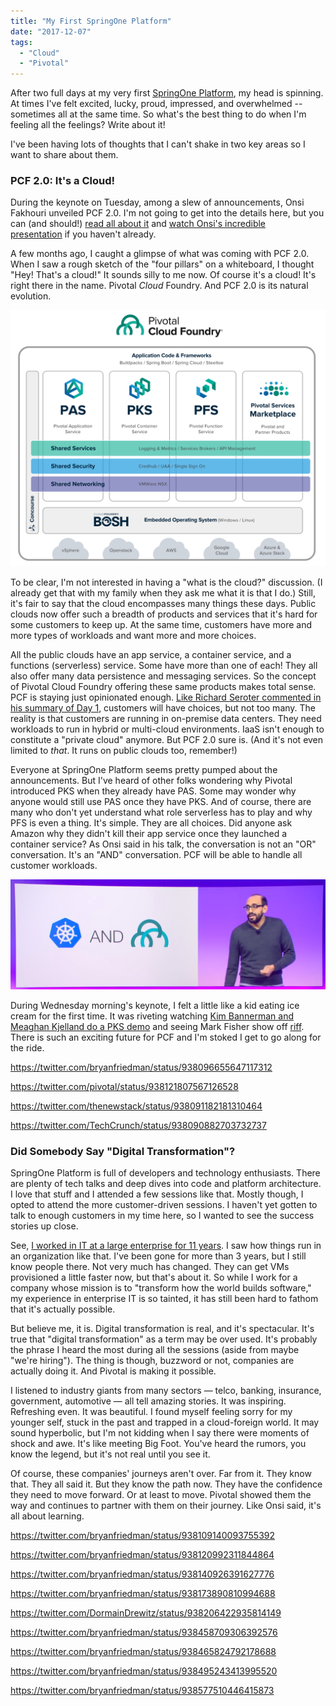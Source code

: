 ```yaml
---
title: "My First SpringOne Platform"
date: "2017-12-07"
tags: 
  - "Cloud"
  - "Pivotal"
---
```


After two full days at my very first [SpringOne Platform](http://springoneplatform.io/), my head is spinning. At times I've felt excited, lucky, proud, impressed, and overwhelmed -- sometimes all at the same time. So what's the best thing to do when I'm feeling all the feelings? Write about it!

I've been having lots of thoughts that I can't shake in two key areas so I want to share about them.

### PCF 2.0: It's a Cloud!

During the keynote on Tuesday, among a slew of announcements, Onsi Fakhouri unveiled PCF 2.0. I'm not going to get into the details here, but you can (and should!) [read all about it](https://content.pivotal.io/announcements/pivotal-unveils-expansion-of-pivotal-cloud-foundry-and-announces-serverless-computing-product) and [watch Onsi's incredible presentation](https://www.youtube.com/watch?time_continue=1&v=_uB5bBsMZIk) if you haven't already.

A few months ago, I caught a glimpse of what was coming with PCF 2.0. When I saw a rough sketch of the "four pillars" on a whiteboard, I thought "Hey! That's a cloud!" It sounds silly to me now. Of course it's a cloud! It's right there in the name. Pivotal _Cloud_ Foundry. And PCF 2.0 is its natural evolution.

![](images/pcf-4-pillars.png)

To be clear, I'm not interested in having a "what is the cloud?" discussion. (I already get that with my family when they ask me what it is that I do.) Still, it's fair to say that the cloud encompasses many things these days. Public clouds now offer such a breadth of products and services that it's hard for some customers to keep up. At the same time, customers have more and more types of workloads and want more and more choices.

All the public clouds have an app service, a container service, and a functions (serverless) service. Some have more than one of each! They all also offer many data persistence and messaging services. So the concept of Pivotal Cloud Foundry offering these same products makes total sense. PCF is staying just opinionated enough. [Like Richard Seroter commented in his summary of Day 1](https://www.linkedin.com/pulse/springone-platform-day-1-its-learning-richard-seroter/), customers will have choices, but not too many. The reality is that customers are running in on-premise data centers. They need workloads to run in hybrid or multi-cloud environments. IaaS isn't enough to constitute a "private cloud" anymore. But PCF 2.0 sure is. (And it's not even limited to _that_. It runs on public clouds too, remember!)

Everyone at SpringOne Platform seems pretty pumped about the announcements. But I've heard of other folks wondering why Pivotal introduced PKS when they already have PAS. Some may wonder why anyone would still use PAS once they have PKS. And of course, there are many who don't yet understand what role serverless has to play and why PFS is even a thing. It's simple. They are all choices. Did anyone ask Amazon why they didn't kill their app service once they launched a container service? As Onsi said in his talk, the conversation is not an "OR" conversation. It's an "AND" conversation. PCF will be able to handle all customer workloads.

![](images/onsi-and-conversation.png)

During Wednesday morning's keynote, I felt a little like a kid eating ice cream for the first time. It was riveting watching [Kim Bannerman and Meaghan Kjelland do a PKS demo](https://www.youtube.com/watch?v=yuEFJePhrLQ) and seeing Mark Fisher show off [riff](https://github.com/projectriff/riff). There is such an exciting future for PCF and I'm stoked I get to go along for the ride.

https://twitter.com/bryanfriedman/status/938096655647117312

https://twitter.com/pivotal/status/938121807567126528

https://twitter.com/thenewstack/status/938091182181310464

https://twitter.com/TechCrunch/status/938090882703732737

### Did Somebody Say "Digital Transformation"?

SpringOne Platform is full of developers and technology enthusiasts. There are plenty of tech talks and deep dives into code and platform architecture. I love that stuff and I attended a few sessions like that. Mostly though, I opted to attend the more customer-driven sessions. I haven't yet gotten to talk to enough customers in my time here, so I wanted to see the success stories up close.

See, [I worked in IT at a large enterprise for 11 years](/blog/11-years-later/). I saw how things run in an organization like that. I've been gone for more than 3 years, but I still know people there. Not very much has changed. They can get VMs provisioned a little faster now, but that's about it. So while I work for a company whose mission is to "transform how the world builds software," my experience in enterprise IT is so tainted, it has still been hard to fathom that it's actually possible.

But believe me, it is. Digital transformation is real, and it's spectacular. It's true that "digital transformation" as a term may be over used. It's probably the phrase I heard the most during all the sessions (aside from maybe "we're hiring"). The thing is though, buzzword or not, companies are actually doing it. And Pivotal is making it possible.

I listened to industry giants from many sectors — telco, banking, insurance, government, automotive — all tell amazing stories. It was inspiring. Refreshing even. It was beautiful. I found myself feeling sorry for my younger self, stuck in the past and trapped in a cloud-foreign world. It may sound hyperbolic, but I'm not kidding when I say there were moments of shock and awe. It's like meeting Big Foot. You've heard the rumors, you know the legend, but it's not real until you see it.

Of course, these companies' journeys aren't over. Far from it. They know that. They all said it. But they know the path now. They have the confidence they need to move forward. Or at least to move. Pivotal showed them the way and continues to partner with them on their journey. Like Onsi said, it's all about learning.

https://twitter.com/bryanfriedman/status/938109140093755392

https://twitter.com/bryanfriedman/status/938120992311844864

https://twitter.com/bryanfriedman/status/938140926391627776

https://twitter.com/bryanfriedman/status/938173890810994688

https://twitter.com/DormainDrewitz/status/938206422935814149

https://twitter.com/bryanfriedman/status/938458709306392576

https://twitter.com/bryanfriedman/status/938465824792178688

https://twitter.com/bryanfriedman/status/938495243413995520

https://twitter.com/bryanfriedman/status/938577510446415873
